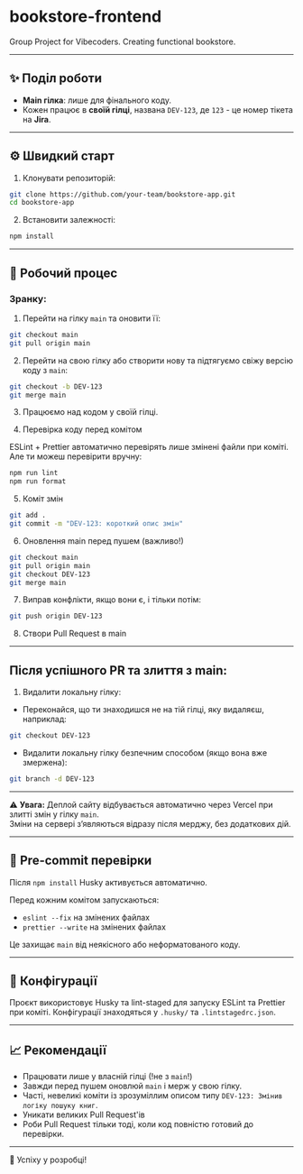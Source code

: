 # bookstore-frontend

Group Project for Vibecoders. Creating functional bookstore.

---

## ✨ Поділ роботи

- **Main гілка**: лише для фінального коду.
- Кожен працює в **своїй гілці**, названа `DEV-123`, де `123` - це номер тікета на **Jira**.

---

## ⚙️ Швидкий старт

1. Клонувати репозиторій:

```bash
git clone https://github.com/your-team/bookstore-app.git
cd bookstore-app
```

2. Встановити залежності:

```bash
npm install
```

---

## 🚀 Робочий процес

### Зранку:

1. Перейти на гілку `main` та оновити її:

```bash
git checkout main
git pull origin main
```

2. Перейти на свою гілку або створити нову та підтягуємо свіжу версію коду з `main`:

```bash
git checkout -b DEV-123
git merge main
```

3. Працюємо над кодом у своїй гілці.

4. Перевірка коду перед комітом

ESLint + Prettier автоматично перевірять лише змінені файли при коміті.
Але ти можеш перевірити вручну:

```bash
npm run lint
npm run format
```

5. Коміт змін

```bash
git add .
git commit -m "DEV-123: короткий опис змін"
```

6. Оновлення main перед пушем (важливо!)

```bash
git checkout main
git pull origin main
git checkout DEV-123
git merge main
```

7. Виправ конфлікти, якщо вони є, і тільки потім:

```bash
git push origin DEV-123
```

8. Створи Pull Request в main

---

## Після успішного PR та злиття з main:

1. Видалити локальну гілку:

- Переконайся, що ти знаходишся не на тій гілці, яку видаляєш, наприклад:

```bash
git checkout DEV-123
```

- Видалити локальну гілку безпечним способом (якщо вона вже змержена):

```bash
git branch -d DEV-123
```

---

⚠️ **Увага:** Деплой сайту відбувається автоматично через Vercel при злитті змін у гілку `main`.  
Зміни на сервері з’являються відразу після мерджу, без додаткових дій.

---

## 🔐 Pre-commit перевірки

Після `npm install` Husky активується автоматично.

Перед кожним комітом запускаються:

- `eslint --fix` на змінених файлах
- `prettier --write` на змінених файлах

Це захищає `main` від неякісного або неформатованого коду.

---

## 📄 Конфігурації

Проєкт використовує Husky та lint-staged для запуску ESLint та Prettier при коміті.
Конфігурації знаходяться у `.husky/` та `.lintstagedrc.json`.

---

## 📈 Рекомендації

- Працювати лише у власній гілці (!не з `main`!)
- Завжди перед пушем оновлюй `main` і мерж у свою гілку.
- Часті, невеликі коміти із зрозуміллим описом типу `DEV-123: Змінив логіку пошуку книг`.
- Уникати великих Pull Request'ів
- Роби Pull Request тільки тоді, коли код повністю готовий до перевірки.

---

👊 Успіху у розробці!
